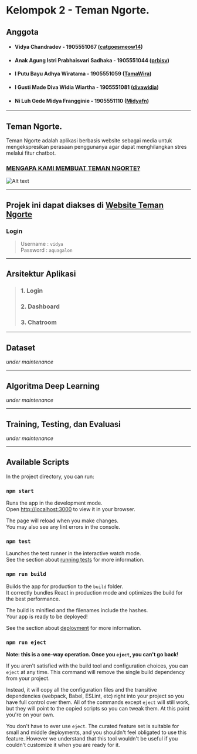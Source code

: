 # Kelompok 2 - Teman Ngorte.

## **Anggota**
- #### Vidya Chandradev - 1905551067 ([catgoesmeow14](https://github.com/catgoesmeow14))
- #### Anak Agung Istri Prabhaisvari Sadhaka - 1905551044 ([prbisv](https://github.com/prbisv))
- #### I Putu Bayu Adhya Wiratama - 1905551059 ([TamaWira](https://github.com/TamaWira))
- #### I Gusti Made Diva Widia Wiartha - 1905551081 ([divawidia](https://github.com/divawidia))
- #### Ni Luh Gede Midya Frangginie - 1905551110 ([Midyafn](https://github.com/Midyafn))
  
---
## **Teman Ngorte.**

Teman Ngorte adalah aplikasi berbasis website sebagai media untuk mengekspresikan perasaan penggunanya agar dapat menghilangkan stres melalui fitur chatbot.

### <ins>**MENGAPA KAMI MEMBUAT TEMAN  NGORTE?**  </ins>

![Alt text](https://i.ibb.co/9rcBRG7/Teman-Ngorte-Kelompok-2-cropped.png "a title")  

---

## Projek ini dapat diakses di **[Website Teman Ngorte](https://chatbot-app-three.vercel.app/)**

### **Login**
> Username : `vidya`  
Password : `aquagalon`

---

## **Arsitektur Aplikasi**
>### 1. Login
>### 2. Dashboard
>### 3. Chatroom

---
## **Dataset**
_under maintenance_

---

## **Algoritma Deep Learning**
_under maintenance_

---

## **Training, Testing, dan Evaluasi**
_under maintenance_

---

## Available Scripts

In the project directory, you can run:

### `npm start`

Runs the app in the development mode.\
Open [http://localhost:3000](http://localhost:3000) to view it in your browser.

The page will reload when you make changes.\
You may also see any lint errors in the console.

### `npm test`

Launches the test runner in the interactive watch mode.\
See the section about [running tests](https://facebook.github.io/create-react-app/docs/running-tests) for more information.

### `npm run build`

Builds the app for production to the `build` folder.\
It correctly bundles React in production mode and optimizes the build for the best performance.

The build is minified and the filenames include the hashes.\
Your app is ready to be deployed!

See the section about [deployment](https://facebook.github.io/create-react-app/docs/deployment) for more information.

### `npm run eject`

**Note: this is a one-way operation. Once you `eject`, you can't go back!**

If you aren't satisfied with the build tool and configuration choices, you can `eject` at any time. This command will remove the single build dependency from your project.

Instead, it will copy all the configuration files and the transitive dependencies (webpack, Babel, ESLint, etc) right into your project so you have full control over them. All of the commands except `eject` will still work, but they will point to the copied scripts so you can tweak them. At this point you're on your own.

You don't have to ever use `eject`. The curated feature set is suitable for small and middle deployments, and you shouldn't feel obligated to use this feature. However we understand that this tool wouldn't be useful if you couldn't customize it when you are ready for it.